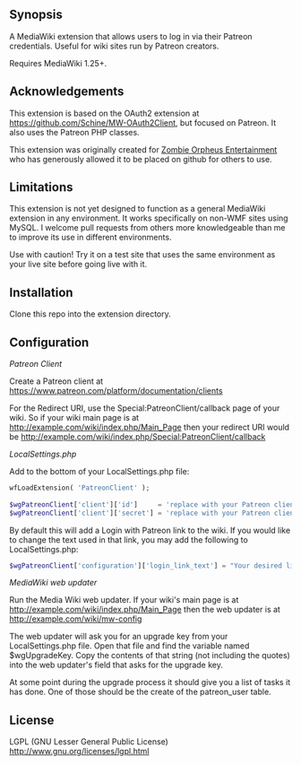 ## Synopsis

A MediaWiki extension that allows users to log in via their Patreon credentials.  Useful for wiki sites run by Patreon creators.

Requires MediaWiki 1.25+.

## Acknowledgements

This extension is based on the OAuth2 extension at https://github.com/Schine/MW-OAuth2Client, but focused on Patreon.  It also uses the Patreon PHP classes.

This extension was originally created for [Zombie Orpheus Entertainment](http://zombieorpheus.com/) who has generously allowed it to be placed on github for others to use.  

## Limitations

This extension is not yet designed to function as a general MediaWiki extension in any environment.  It works specifically on non-WMF sites using MySQL.  I welcome pull requests from others more knowledgeable than me to improve its use in different environments.

Use with caution!  Try it on a test site that uses the same environment as your live site before going live with it.

## Installation

Clone this repo into the extension directory. 

## Configuration

*Patreon Client*

Create a Patreon client at https://www.patreon.com/platform/documentation/clients

For the Redirect URI, use the Special:PatreonClient/callback page of your wiki.  So if your wiki main page is at  http://example.com/wiki/index.php/Main_Page then your redirect URI would be http://example.com/wiki/index.php/Special:PatreonClient/callback

*LocalSettings.php*

Add to the bottom of your LocalSettings.php file:

```PHP
wfLoadExtension( 'PatreonClient' );
 
$wgPatreonClient['client']['id']     = 'replace with your Patreon client id';
$wgPatreonClient['client']['secret'] = 'replace with your Patreon client secret';
```

By default this will add a Login with Patreon link to the wiki.  If you would like to change the text used in that link, you may add the following to LocalSettings.php:

```PHP
$wgPatreonClient['configuration']['login_link_text'] = "Your desired link text";
```

*MediaWiki web updater*

Run the Media Wiki web updater.  If your wiki's main page is at http://example.com/wiki/index.php/Main_Page then the web updater is at http://example.com/wiki/mw-config

The web updater will ask you for an upgrade key from your LocalSettings.php file.  Open that file and find the variable named $wgUpgradeKey.  Copy the contents of that string (not including the quotes) into the web updater's field that asks for the upgrade key.

At some point during the upgrade process it should give you a list of tasks it has done.  One of those should be the create of the patreon_user table.  

## License

LGPL (GNU Lesser General Public License) http://www.gnu.org/licenses/lgpl.html